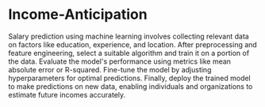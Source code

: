 # Income-Anticipation
Salary prediction using machine learning involves collecting relevant data on factors like education, experience, and location. After preprocessing and feature engineering, select a suitable algorithm and train it on a portion of the data. Evaluate the model's performance using metrics like mean absolute error or R-squared. Fine-tune the model by adjusting hyperparameters for optimal predictions. Finally, deploy the trained model to make predictions on new data, enabling individuals and organizations to estimate future incomes accurately.
